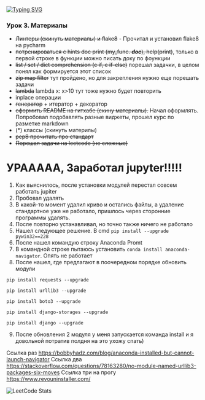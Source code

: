 [![Typing SVG](https://readme-typing-svg.herokuapp.com?color=070A24&lines=My+name+is+Pasha)](https://git.io/typing-svg)

### Урок 3. Материалы
* ~~Линтеры (скинуть материалы) и flake8~~ - Прочитал и установил flake8 на pycharm 
* ~~потренироваться с hints doc print (my_func. ___doc___), help(print)~~, только в первой строке в функции можно писать доку по фоункции
* ~~list / set / dict comprehension (c if, c if-else)~~ порешал задачки, в целом понял как формируется этот список
* ~~zip map filter~~ тут пройдено, но для закрепления нужно еще порешать задачи
* ~~lambda~~  lambda x: x>10 тут тоже нужно будет повторить
* inplace операции
* ~~генератор~~ + итератор + декоратор
* ~~оформить README на гитхабе (скину материалы).~~ Начал оформлять. Попробовал подобавлять разные виджеты, прошел курс по разметке markdown
* (*) классы (скинуть материлы)
* ~~pep8 прочитать про стандарт~~
* ~~Порешал задачи на leetcode (не сложные)~~

# УРААААА, Заработал jupyter!!!!!

1. Как выяснилось, после установки модулей перестал совсем работать jupiter
2. Пробовал удалять
3. В какой-то момент удалил криво и остались файлы, а удаление стандартное уже не работало, пришлось через сторонние программы удалять.
4. После повторно устанавливал, но точно также ничего не работало
5. Нашел следующее решение. В cmd ``pip install --upgrade pywin32==228``
6. После нашел командую строку Anaconda Promt
7. В командной строке пытаюсь установить ``conda install anaconda-navigator``. Опять не работает
8. После нашел, где предлагают в поочередном порядке обновить модули

``pip install requests --upgrade``

``pip install urllib3 --upgrade``

``pip install boto3 --upgrade``

``pip install django-storages --upgrade``

``pip install django --upgrade``

9. После обновления 2 модуля у меня запускается команда install и я довольной потратив полдня на это ухожу спать)

Ссылка раз https://bobbyhadz.com/blog/anaconda-installed-but-cannot-launch-navigator
Ссылка два https://stackoverflow.com/questions/78163280/no-module-named-urllib3-packages-six-moves
Ссылка три на прогу https://www.revouninstaller.com/

<!--
<div id="header" align=" left">
  <img src="https://media.giphy.com/media/IwAZ6dvvvaTtdI8SD5/giphy.gif?cid=790b7611caybtqf4zg0nu78lsjcft0pa7uu62sp3m0c38jfn&ep=v1_gifs_trending&rid=giphy.gif&ct=g"/>
</div>

[![codewars](https://www.codewars.com/users/username/badges/large)](https://www.codewars.com/users/username)

[![GitHub Streak](https://streak-stats.demolab.com/?user=DenverCoder1)](https://git.io/streak-stats)

[![Top Langs](https://github-readme-stats.vercel.app/api/top-langs/?username=anuraghazra&layout=compact)](https://github.com/anuraghazra/github-readme-stats) 
-->

![LeetCode Stats](https://leetcard.jacoblin.cool/pblagodatskiy?theme=light&font=Baloo%20Da%202&ext=heatmap)

<!--
**pblagodatskiy/pblagodatskiy** is a ✨ _special_ ✨ repository because its `README.md` (this file) appears on your GitHub profile.

Here are some ideas to get you started:

- 🔭 I’m currently working on ...
- 🌱 I’m currently learning ...
- 👯 I’m looking to collaborate on ...
- 🤔 I’m looking for help with ...
- 💬 Ask me about ...
- 📫 How to reach me: ...
- 😄 Pronouns: ...
- ⚡ Fun fact: ...
-->

